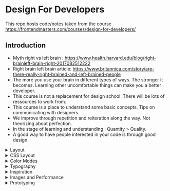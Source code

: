 # Design For Developers

This repo hosts code/notes taken from the course https://frontendmasters.com/courses/design-for-developers/

## Introduction

- Myth right vs left brain : https://www.health.harvard.edu/blog/right-brainleft-brain-right-2017082512222
- Right brain left brain article: https://www.britannica.com/story/are-there-really-right-brained-and-left-brained-people
- The more you use your brain in different types of ways. The stronger it becomes. Learning other uncomfortable things can make you a better developer.
- This course is not a replacement for design school. There will be lots of ressources to work from.
- This course is a place to understand some basic concepts. Tips on communicating with designers.
- We improve through repetition and reiteration along the way. Not theorizing about perfection.
- In the stage of learning and understanding : Quantity > Quality.
- A good way to have people interested in your code is through good design.

<details>
  <summary>Layout</summary>

- Grid systems are an old concept. They bring order to chaos and help to focus on navigating its space.
- We as humans thought of organizing things in systems of grids so we can find them easier.
- We can play with the base concept of the entire layout with just a few blocks rather than figuring out everything at once.

- Balance and symmetry: if you want to convey attention to a certain area, you can somehow break the rythme and keep the eye moving around.
- People do tend to gravitate more towards an assymetrical canvas.
- Example of assymetrical work : https://dribbble.com/Orizon
- Rule of thirds: Break your piece into thirds and add your key element into one of the third. : https://en.wikipedia.org/wiki/Rule_of_thirds
- Swiss deisgn is using and making and breaking grids.
- Saccade: a rapid movement of the eye between fixation points. Even if you are staring at an image, your eye is still scanning around for moving parts.
- Circles draw your eye more than other shapes.
- Scaling and cropping techniques can make your piece dynamic or a part of your layout.
- Book on grid and composition: https://www.amazon.com/Making-Breaking-Second-Updated-Expanded/dp/163159284X
- Anchoring things to one another to make things cohesive.
- If you are looking to move some elements of a design to another area, designers might ask questions to preserve anchoring or find another solutions with other anchoring techniques. They still need to follow some design rules while solving problems.
</details>

<details>
  <summary>CSS Layout</summary>

- CSS Grid ressource:

  1. https://gridbyexample.com/
  2. https://labs.jensimmons.com/
  3. http://cssgridgarden.com/
  4. https://cssgrid-generator.netlify.app/

- CSS Clip path tool: https://bennettfeely.com/clippy/
- CSS and SVG masks examples: https://codepen.io/yoksel/pen/fsdbu
- CSS writing mode article: https://24ways.org/2016/css-writing-modes/

</details>

<details>
  <summary>Color Modes</summary>

- Subtractive color mixing: Cyan, Magenta, Yellow and Black.
- Additive color mixing: Red, Green, Blue.
- All colors blended together lead to white.
- Color constrast tool to test a11y: https://colorable.jxnblk.com/
- Types of color combinations:

  1. MonoChromatic (1 color): 1 family of same color.
  2. Analogous: 1 color and it's neighbors colors.
  3. and many more.. https://learn.g2.com/color-schemes
  4. color wheel: https://color.adobe.com/create/color-wheel

- Color Theory reading: https://www.smashingmagazine.com/2010/02/color-theory-for-designer-part-3-creating-your-own-color-palettes/
- Color in code

  1. x is a num from 0-255
  2. y is a num from 0.0 to 1.0
  3. `rgb(x, x, x);` or `rgba(x, x, x, y);` a as in alpha or opacity.

  ***

  4. Hex: values use ranges from 0-9 and A-F.
  5. 0 being lowest. F being highest. `#00000` being black and `#FFFFFF` being white.
  6. ## #[red][green][blue] each bracket has 2 digits.
  7. HSL(A)
  8. x is a num from 0-360
  9. y is a percentage from 0% to 100%
  10. z is a number from 0.0 to 1.0
  11. `hsl(x, y, y);` or `hsla(x, y, y, z);`

- Color name game: http://codepo8.github.io/css-colour-names/
- Native css variable vs scss variables: js can read native css variable.
- You can steal color palettes on dribbble.
- Color tool: https://coolors.co/, https://paletton.com, https://palettab.com/, https://www.adobe.com/products/capture.html
- Gradient generator: https://www.colorzilla.com/gradient-editor/, https://uigradients.com
- Animating gradient is an expensive operation.
- Data viz with HSL colors: https://ich.unesco.org/dive/biome/?language=en
  </details>

<details>
  <summary>Typography</summary>

- Where to get fonts: google font, font squirrel, fonts.com, https://www.typography.com/
- Tool to identify font: https://www.myfonts.com/WhatTheFont/
- Protip: not more than 3 fonts per site. (it can be very expensive)
- Protip: Don't pair with similar fonts
- Font pairing tool: https://fontjoy.com/
- Responsive typography examples: https://codepen.io/MadeByMike/
- Term: Monospaced means every single characters takes same amount of space.
- Term: No Kerning means space between letters.
- Term: Leading means space between baselines.
- Term: Widows and orphans means one - two words at end or begin of paragraph.
- Tech blog: https://www.zachleat.com/web/
- Tool to analyse your page for fonts: https://github.com/Munter/subfont
- BLog: https://www.robinrendle.com/
</details>

<details>
  <summary>Inspiration</summary>

- https://danmall.me/
- https://give-n-go.co/
- https://codepen.io/topics/ui-pattern
- https://thenounproject.com/
</details>

<details>
  <summary>Images and Performance</summary>

- Free images: unplash, google image search license, freepik, pexels
- Paid images: shutterstock, iStockPhoto, Creative Market, Adobe Stock
- Image types article: https://99designs.ca/blog/tips/image-file-types/
- You need to be an image expert before claiming to be a web performance expert.
- PNG has ability for transparency.
- image compression tool: https://tinyjpg.com/
- SVG has a navigable DOM.
- SVG performance article: https://css-tricks.com/high-performance-svgs/
</details>

<details>
  <summary>Prototyping</summary>

- Why you need motion: Humans over-estimate passive waits by 36% - Eli Fitch and Richard Larson, MIT
- People are willing to wait twice as long for a custom experience (example: loaders.) - Viget
- https://css-tricks.com/writing-feature-requirements/
- https://medium.com/design-story/story-map-3cc64033128e
- Motion design language example: https://codepen.io/sdras/pen/JbaGwg
- Low-fi prototype example: https://codepen.io/yusufbkr/pen/ORBArk
- Flipping techniques: https://github.com/davidkpiano/
- https://tympanus.net/Development/PageFlipLayout/
</details>
